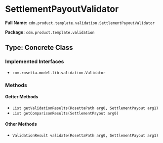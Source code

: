 # SettlementPayoutValidator

**Full Name:** `cdm.product.template.validation.SettlementPayoutValidator`

**Package:** `cdm.product.template.validation`

## Type: Concrete Class

### Implemented Interfaces

- `com.rosetta.model.lib.validation.Validator`

### Methods

#### Getter Methods

- `List getValidationResults(RosettaPath arg0, SettlementPayout arg1)`
- `List getComparisonResults(SettlementPayout arg0)`

#### Other Methods

- `ValidationResult validate(RosettaPath arg0, SettlementPayout arg1)`

